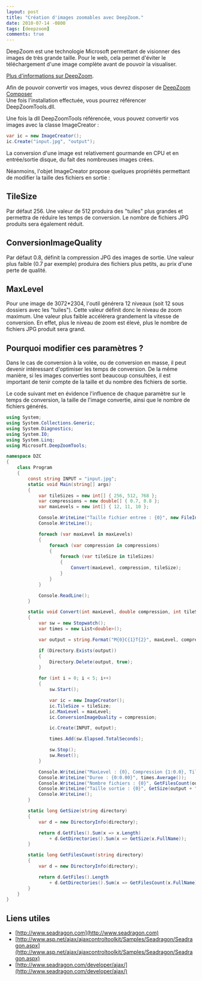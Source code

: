 ```yaml
---
layout: post
title: "Création d'images zoomables avec DeepZoom."
date: 2010-07-14 -0800
tags: [deepzoom]
comments: true
---
```


DeepZoom est une technologie Microsoft permettant de visionner des images de très grande taille. Pour le web, cela permet d'éviter le téléchargement d'une image complète avant de pouvoir la visualiser. 

[Plus d'informations sur DeepZoom](http://msdn.microsoft.com/fr-fr/library/cc645077%28v=VS.95%29.aspx).

Afin de pouvoir convertir vos images, vous devrez disposer de [DeepZoom Composer](http://www.microsoft.com/downloads/details.aspx?familyid=457b17b7-52bf-4bda-87a3-fa8a4673f8bf&displaylang=en)   
Une fois l'installation effectuée, vous pourrez référencer DeepZoomTools.dll.

Une fois la dll DeepZoomTools référencée, vous pouvez convertir vos images avec la classe ImageCreator :

```` csharp
var ic = new ImageCreator();
ic.Create("input.jpg", "output");
````

La conversion d'une image est relativement gourmande en CPU et en entrée/sortie disque, du fait des nombreuses images crées.

Néanmoins, l'objet ImageCreator propose quelques propriétés permettant de modifier la taille des fichiers en sortie :

TileSize
-

Par défaut 256.  Une valeur de 512 produira des "tuiles" plus grandes et permettra de réduire les temps de conversion. Le nombre de fichiers JPG produits sera également réduit.

ConversionImageQuality
-

Par défaut 0.8, définit la compression JPG des images de sortie. Une valeur plus faible (0.7 par exemple) produira des fichiers plus petits, au prix d'une perte de qualité.

MaxLevel
-

Pour une image de 3072*2304, l'outil générera 12 niveaux (soit 12 sous dossiers avec les "tuiles"). Cette valeur définit donc le niveau de zoom maximum. Une valeur plus faible accélérera grandement la vitesse de conversion. En effet, plus le niveau de zoom est élevé, plus le nombre de fichiers JPG produit sera grand.

Pourquoi modifier ces paramètres ?
-

Dans le cas de conversion à la volée, ou de conversion en masse, il peut devenir intéressant d'optimiser les temps de conversion. De la même manière, si les images converties sont beaucoup consultées, il est important de tenir compte de la taille et du nombre des fichiers de sortie.

Le code suivant met en évidence l'influence de chaque paramètre sur le temps de conversion, la taille de l'image convertie, ainsi que le nombre de fichiers générés.

```` csharp
using System;
using System.Collections.Generic;
using System.Diagnostics;
using System.IO;
using System.Linq;
using Microsoft.DeepZoomTools;

namespace DZC
{
    class Program
    {
        const string INPUT = "input.jpg";
        static void Main(string[] args)
        {
            var tileSizes = new int[] { 256, 512, 768 };
            var compressions = new double[] { 0.7, 0.8 };
            var maxLevels = new int[] { 12, 11, 10 };

            Console.WriteLine("Taille fichier entree : {0}", new FileInfo(INPUT).Length);
            Console.WriteLine();

            foreach (var maxLevel in maxLevels)
            {
                foreach (var compression in compressions)
                {
                    foreach (var tileSize in tileSizes)
                    {
                        Convert(maxLevel, compression, tileSize);
                    }
                }
            }

            Console.ReadLine();
        }

        static void Convert(int maxLevel, double compression, int tileSize)
        {
            var sw = new Stopwatch();
            var times = new List<double>();

            var output = string.Format("M{0}C{1}T{2}", maxLevel, compression * 10, tileSize);

            if (Directory.Exists(output))
            {
                Directory.Delete(output, true);
            }

            for (int i = 0; i < 5; i++)
            {
                sw.Start();

                var ic = new ImageCreator();
                ic.TileSize = tileSize;
                ic.MaxLevel = maxLevel;
                ic.ConversionImageQuality = compression;

                ic.Create(INPUT, output);

                times.Add(sw.Elapsed.TotalSeconds);

                sw.Stop();
                sw.Reset();
            }

            Console.WriteLine("MaxLevel : {0}, Compression {1:0.0}, TileSize {2}", maxLevel, compression, tileSize);
            Console.WriteLine("Duree : {0:0.00}", times.Average());
            Console.WriteLine("Nombre fichiers : {0}", GetFilesCount(output + "_files"));
            Console.WriteLine("Taille sortie : {0}", GetSize(output + "_files"));
            Console.WriteLine();
        }

        static long GetSize(string directory)
        {
            var d = new DirectoryInfo(directory);

            return d.GetFiles().Sum(x => x.Length)
                + d.GetDirectories().Sum(x => GetSize(x.FullName));
        }

        static long GetFilesCount(string directory)
        {
            var d = new DirectoryInfo(directory);

            return d.GetFiles().Length
                + d.GetDirectories().Sum(x => GetFilesCount(x.FullName));
        }
    }
}
````

Liens utiles
-

- [http://www.seadragon.com](http://www.seadragon.com)
- [http://www.asp.net/ajax/ajaxcontroltoolkit/Samples/Seadragon/Seadragon.aspx](http://www.asp.net/ajax/ajaxcontroltoolkit/Samples/Seadragon/Seadragon.aspx)
- [http://www.seadragon.com/developer/ajax/](http://www.seadragon.com/developer/ajax/)
